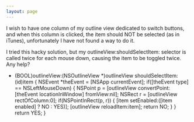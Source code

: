 ```yaml
---
layout: page
---
```


I wish to have one column of my outline view dedicated to switch buttons, and when this column is clicked, the item should NOT be selected (as in iTunes), unfortunately I have not found a way to do it.

I tried this hacky solution, but my outlineView:shouldSelectItem: selector is called twice for each mouse down, causing the item to be toggled twice. Any help?
    
- (BOOL)outlineView:(NSOutlineView *)outlineView shouldSelectItem:(id)item
{
   NSEvent *theEvent = [NSApp currentEvent];
   if([theEvent type] == NSLeftMouseDown)
   {
      NSPoint p = [outlineView convertPoint:[theEvent locationInWindow] fromView:nil];
      NSRect r = [outlineView rectOfColumn:0];
      if(NSPointInRect(p, r))
      {
         [item setEnabled:([item enabled] ? NO : YES)];
         [outlineView reloadItem:item];
         return NO;
      }
   }
   return YES;
}
